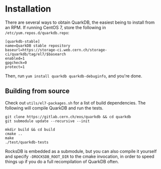 # Installation

There are several ways to obtain QuarkDB, the easiest being to install from an RPM.
If running CentOS 7, store the following in `/etc/yum.repos.d/quarkdb.repo`:

```
[quarkdb-stable]
name=QuarkDB stable repository
baseurl=https://storage-ci.web.cern.ch/storage-ci/quarkdb/tag/el7/$basearch
enabled=1
gpgcheck=0
protect=1
```

Then, run `yum install quarkdb quarkdb-debuginfo`, and you're done.

## Building from source

Check out `utils/el7-packages.sh` for a list of build dependencies.
The following will compile QuarkDB and run the tests.

```
git clone https://gitlab.cern.ch/eos/quarkdb && cd quarkdb
git submodule update --recursive --init

mkdir build && cd build
cmake ..
make
./test/quarkdb-tests
```

RocksDB is embedded as a submodule, but you can also compile it yourself
and specify `-DROCKSDB_ROOT_DIR` to the cmake invocation, in order to speed
things up if you do a full recompilation of QuarkDB often.
